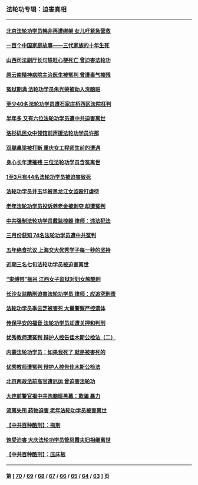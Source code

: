 ### 法轮功专辑：迫害真相
---
#### [北京法轮功学员韩非再遭绑架 女儿吁紧急营救](../../pages/nf4379/n13717927.md?04250430) 
#### [一百个中国家庭故事——三代家族的十年生死](../../pages/nf4379/n13716313.md?04250430) 
#### [山西司法副厅长句轶旺心梗死亡 曾迫害法轮功](../../pages/nf4379/n13716878.md?04250430) 
#### [原云南精神病院主治医生被冤判 曾遭毒气摧残](../../pages/nf4379/n13714548.md?04250430) 
#### [冤狱期满 法轮功学员朱光荣被劫入洗脑班](../../pages/nf4379/n13708358.md?04250430) 
#### [至少40名法轮功学员遭石家庄桥西区法院枉判](../../pages/nf4379/n13713749.md?04250430) 
#### [半年多 又有六位法轮功学员遭中共迫害离世](../../pages/nf4379/n13712382.md?04250430) 
#### [洛杉矶民众中领馆前声援法轮功学员许那](../../pages/nf4379/n13710251.md?04250430) 
#### [双腿鼻梁被打断 重庆女工程师生前的遭遇](../../pages/nf4379/n13709854.md?04250430) 
#### [身心长年遭摧残 三位法轮功学员含冤离世](../../pages/nf4379/n13692679.md?04250430) 
#### [1至3月有44名法轮功学员被迫害致死](../../pages/nf4379/n13704649.md?04250430) 
#### [法轮功学员井玉华被黑龙江女监殴打虐待](../../pages/nf4379/n13709102.md?04250430) 
#### [老年法轮功学员投诉养老金被剥夺 却遭冤判](../../pages/nf4379/n13697069.md?04250430) 
#### [中共强制法轮功学员戴监控器 律师：违法犯法](../../pages/nf4379/n13699665.md?04250430) 
#### [三月份获知 74名法轮功学员遭中共冤判](../../pages/nf4379/n13694951.md?04250430) 
#### [五年绝食抗议 上海交大优秀学子每一秒的坚持](../../pages/nf4379/n13669136.md?04250430) 
#### [近期三名七旬法轮功学员被迫害离世](../../pages/nf4379/n13688715.md?04250430) 
#### [“束缚带”捆吊 江西女子监狱对妇女施酷刑](../../pages/nf4379/n13682860.md?04250430) 
#### [长沙女监酷刑迫害法轮功学员 律师：应追究刑责](../../pages/nf4379/n13684077.md?04250430) 
#### [法轮功学员季云芝被害死 大量警察严控遗体](../../pages/nf4379/n13683424.md?04250430) 
#### [传保平安的福音 法轮功学员却遭关押和判刑](../../pages/nf4379/n13678842.md?04250430) 
#### [优秀教师遭冤判 辩护人控告佳木斯公检法（二）](../../pages/nf4379/n13672516.md?04250430) 
#### [内蒙法轮功学员：如果我死了 就是被害死的](../../pages/nf4379/n13672964.md?04250430) 
#### [优秀教师遭冤判 辩护人控告佳木斯公检法](../../pages/nf4379/n13667637.md?04250430) 
#### [北京两政法前高官遭厄运 曾迫害法轮功](../../pages/nf4379/n13664915.md?04250430) 
#### [大连前警官揭中共洗脑班黑幕：欺骗 暴力](../../pages/nf4379/n13662506.md?04250430) 
#### [流离失所 药物迫害 老年法轮功学员被害离世](../../pages/nf4379/n13660094.md?04250430) 
#### [【中共百种酷刑】：拖刑](../../pages/nf4379/n13656048.md?04250430) 
#### [饱受迫害 大庆法轮功学员管凤霞夫妇相继离世](../../pages/nf4379/n13653590.md?04250430) 
#### [【中共百种酷刑】：压床板](../../pages/nf4379/n13647678.md?04250430) 

---
#### 第 [ [70](./70.md?04250430) / [69](./69.md?04250430) / [68](./68.md?04250430) / [67](./67.md?04250430) / [66](./66.md?04250430) / [65](./65.md?04250430) / [64](./64.md?04250430) / [63](./63.md?04250430) ] 页

